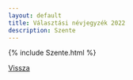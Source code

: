 ```yaml
---
layout: default
title: Választási névjegyzék 2022
description: Szente
---
```


{% include Szente.html %}

[Vissza](./)